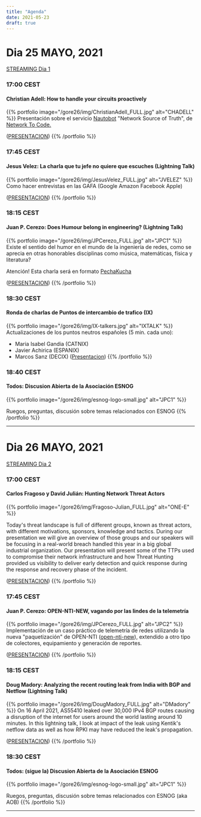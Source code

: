```yaml
---
title: "Agenda"
date: 2021-05-23
draft: true 
---
```


# Dia 25 MAYO, 2021 
[STREAMING Dia 1](https://www.youtube.com/watch?v=NkXQnbicy8w)
### 17:00 CEST
#### Christian Adell: How to handle your circuits proactively
{{% portfolio image="/gore26/img/ChristianAdell_FULL.jpg" alt="CHADELL" %}}
Presentación sobre el servicio [Nautobot](https://www.networktocode.com/nautobot/) "Network Source of Truth", de [Network To Code.](https://www.networktocode.com)

([PRESENTACION](/gore26/archivos/nautobot-ESNOG26.pdf))
{{% /portfolio %}}  

### 17:45 CEST
#### Jesus Velez: La charla que tu jefe no quiere que escuches (Lightning Talk)
{{% portfolio image="/gore26/img/JesusVelez_FULL.jpg" alt="JVELEZ" %}}
Como hacer entrevistas en las GAFA (Google Amazon Facebook Apple)

([PRESENTACION](/gore26/archivos/ESNOG26_FAANG.pdf))
{{% /portfolio %}}  

### 18:15 CEST
#### Juan P. Cerezo: Does Humour belong in engineering? (Lightning Talk) 
{{% portfolio image="/gore26/img/JPCerezo_FULL.jpg" alt="JPC1" %}}
Existe el sentido del humor en el mundo de la ingeniería de redes, como se aprecia en otras honorables disciplinas como música, matemáticas, física y literatura?

Atención! Esta charla será en formato [PechaKucha](https://en.wikipedia.org/wiki/PechaKucha)

([PRESENTACION](/gore26/archivos/pk_JPC_ESNOG26.pdf))
{{% /portfolio %}}  

### 18:30 CEST
#### Ronda de charlas de Puntos de intercambio de trafico (IX) 
{{% portfolio image="/gore26/img/IX-talkers.jpg" alt="IXTALK" %}}
Actualizaciones de los puntos neutros españoles (5 min. cada uno):
- Maria Isabel Gandia (CATNIX)
- Javier Achirica (ESPANIX)
- Marcos Sanz (DECIX) ([Presentacion](/gore26/archivos/Sanz-20210525-esnog.pdf))
{{% /portfolio %}}  

### 18:40 CEST
#### Todos: Discusion Abierta de la Asociación ESNOG
{{% portfolio image="/gore26/img/esnog-logo-small.jpg" alt="JPC1" %}}

Ruegos, preguntas, discusión sobre temas relacionados con ESNOG
{{% /portfolio %}}  

---------------------------

# Dia 26 MAYO, 2021
[STREAMING Dia 2](https://www.youtube.com/watch?v=YSY3FCoMeDU)
### 17:00 CEST
#### Carlos Fragoso y David Julián: Hunting Network Threat Actors 
{{% portfolio image="/gore26/img/Fragoso-Julian_FULL.jpg" alt="ONE-E" %}}

Today's threat landscape is full of different groups, known as threat actors, with different motivations, sponsors, knowledge and tactics. During our presentation we will give an overview of those groups and our speakers will be focusing in a real-world breach handled this year in a big global industrial organization. Our presentation will present some of the TTPs used to compromise their network infrastructure and how Threat Hunting provided us visibility to deliver early detection and quick response during the response and recovery phase of the incident.

([PRESENTACION](/gore26/archivos/ONE-e-ESNOG26.pdf))
{{% /portfolio %}}  

### 17:45 CEST
#### Juan P. Cerezo: OPEN-NTI-NEW, vagando por las lindes de la telemetría 
{{% portfolio image="/gore26/img/JPCerezo_FULL.jpg" alt="JPC2" %}}
Implementación de un caso práctico de telemetría de redes utilizando la nueva "paquetización" de OPEN-NTI ([open-nti-new](https://github.com/psagrera/open-nti-new)), extendido a otro tipo de colectores, equipamiento y generación de reportes.

([PRESENTACION](/gore26/archivos/open-nti-new-ESNOG26.pdf))
{{% /portfolio %}}  

### 18:15 CEST 
#### Doug Madory: Analyzing the recent routing leak from India with BGP and Netflow (Lightning Talk)
{{% portfolio image="/gore26/img/DougMadory_FULL.jpg" alt="DMadory" %}}
On 16 April 2021, AS55410 leaked over 30,000 IPv4 BGP routes causing a disruption of the internet for users around the world lasting around 10 minutes. In this lightning talk, I look at impact of the leak using Kentik's netflow data as well as how RPKI may have reduced the leak's propagation.

([PRESENTACION](/gore26/archivos/dougmadory_BGP_leak_ESNOG.pdf))
{{% /portfolio %}}  

### 18:30 CEST 
#### Todos: (sigue la) Discusion Abierta de la Asociación ESNOG
{{% portfolio image="/gore26/img/esnog-logo-small.jpg" alt="JPC1" %}}

Ruegos, preguntas, discusión sobre temas relacionados con ESNOG (aka AOB)
{{% /portfolio %}}  

---------------------------

